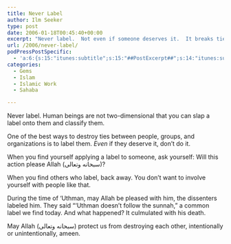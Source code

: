 ```yaml
---
title: Never Label
author: Ilm Seeker
type: post
date: 2006-01-18T00:45:40+00:00
excerpt: "Never label.  Not even if someone deserves it.  It breaks ties between people, groups, and organizations.  Dissenters labeled 'Uthman, third khalifa."
url: /2006/never-label/
podPressPostSpecific:
  - 'a:6:{s:15:"itunes:subtitle";s:15:"##PostExcerpt##";s:14:"itunes:summary";s:15:"##PostExcerpt##";s:15:"itunes:keywords";s:17:"##WordPressCats##";s:13:"itunes:author";s:10:"##Global##";s:15:"itunes:explicit";s:2:"No";s:12:"itunes:block";s:2:"No";}'
categories:
  - Gems
  - Islam
  - Islamic Work
  - Sahaba

---
```

<p class="gem">
  Never label. Human beings are not two-dimensional that you can slap a label onto them and classify them.
</p>

One of the best ways to destroy ties between people, groups, and organizations is to label them. _Even_ if they deserve it, don&#8217;t do it.

When you find yourself applying a label to someone, ask yourself: Will this action please Allah (سبحانه وتعالى)?

When you find others who label, back away. You don&#8217;t want to involve yourself with people like that.
  
During the time of &#8216;Uthman, may Allah be pleased with him, the dissenters labeled him. They said &#8220;&#8216;Uthman doesn&#8217;t follow the sunnah,&#8221; a common label we find today. And what happened? It culmulated with his death.

May Allah (سبحانه وتعالى) protect us from destroying each other, intentionally or unintentionally, ameen.